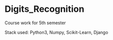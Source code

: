 # Digits_Recognition
Course work for 5th semester

Stack used: Python3, Numpy, Scikit-Learn, Django
